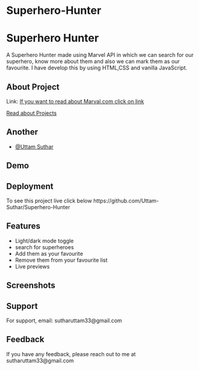 # Superhero-Hunter
<h1>Superhero Hunter</h1>

<p>A Superhero Hunter made using Marvel API in which we can search for our superhero, know more about them and also we can
mark them as our favourite. I have develop this by using HTML,CSS and vanilla JavaScript.</p>

<h2>About Project</h2>
<p>Link: <a href="https://developer.marvel.com/documentation/authorization"> If you want to read about Marval.com click on link</a></p>
<p><a href="https://github.com/Uttam-Suthar/Superhero-Hunter/blob/main/Test%202%20-%20Superhero%20Hunter.pdf">Read about Projects</a></p>
<h2>Another</h2>
<ul>
    <li><a href="https://github.com/Uttam-Suthar">@Uttam Suthar</a></li>
</ul>


<h2>Demo</h2>

<h2>Deployment</h2>

<p>To see this project live click below <Link:sp>https://github.com/Uttam-Suthar/Superhero-Hunter</Link:sp></p>

<h2>Features</h2>

<ul>
    <li>Light/dark mode toggle</li>
    <li>search for superheroes</li>
    <li>Add them as your favourite</li>
    <li>Remove them from your favourite list</li>
    <li>Live previews</li>
</ul>

<h2>Screenshots</h2>
<h2>Support</h2>
<p>For support, email: sutharuttam33@gmail.com</p>

<h2>Feedback</h2>

<p>If you have any feedback, please reach out to me at sutharuttam33@gmail.com</p>

